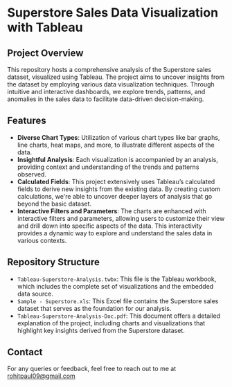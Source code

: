# Superstore Sales Data Visualization with Tableau

## Project Overview
This repository hosts a comprehensive analysis of the Superstore sales dataset, visualized using Tableau. The project aims to uncover insights from the dataset by employing various data visualization techniques. Through intuitive and interactive dashboards, we explore trends, patterns, and anomalies in the sales data to facilitate data-driven decision-making.

## Features
- **Diverse Chart Types**: Utilization of various chart types like bar graphs, line charts, heat maps, and more, to illustrate different aspects of the data.
- **Insightful Analysis**: Each visualization is accompanied by an analysis, providing context and understanding of the trends and patterns observed.
- **Calculated Fields**: This project extensively uses Tableau’s calculated fields to derive new insights from the existing data. By creating custom calculations, we're able to uncover deeper layers of analysis that go beyond the basic dataset.
- **Interactive Filters and Parameters**: The charts are enhanced with interactive filters and parameters, allowing users to customize their view and drill down into specific aspects of the data. This interactivity provides a dynamic way to explore and understand the sales data in various contexts.

## Repository Structure
- `Tableau-Superstore-Analysis.twbx`: This file is the Tableau workbook, which includes the complete set of visualizations and the embedded data source.
- `Sample - Superstore.xls`: This Excel file contains the Superstore sales dataset that serves as the foundation for our analysis.
- `Tableau-Superstore-Analysis-Doc.pdf`: This document offers a detailed explanation of the project, including charts and visualizations that highlight key insights derived from the Superstore dataset.

## Contact
For any queries or feedback, feel free to reach out to me at rohitpaul09@gmail.com

